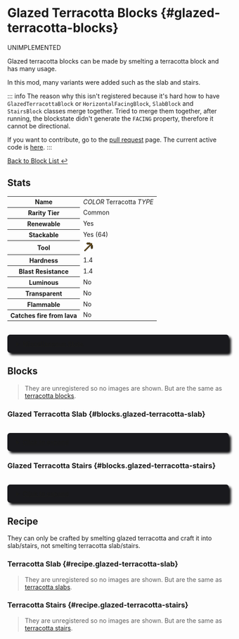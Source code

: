 # Glazed Terracotta Blocks {#glazed-terracotta-blocks}
<Badge type="danger">UNIMPLEMENTED</Badge>

Glazed terracotta blocks can be made by smelting a terracotta block and has many usage.

In this mod, many variants were added such as the slab and stairs.

::: info
The reason why this isn't registered because it's hard how to have `GlazedTerracottaBlock` or `HorizontalFacingBlock`, `SlabBlock` and `StairsBlock` classes merge together. Tried to merge them together, after running, the blockstate didn't generate the `FACING` property, therefore it cannot be directional.

If you want to contribute, go to the [pull request](https://github.com/haydenykh/BlocksNStuffs/pulls/) page. The current active code is [here](https://github.com/haydenykh/BlocksNStuffs/tree/master/src/main/java/haydenykh/bns/common/block/advanced/GlazedTerracottaSlabBlock.java).
:::

[Back to Block List ↩️](./)

## Stats
<table>
    <tr>
        <th>Name</th>
        <td><i>COLOR</i> Terracotta <i>TYPE</i></td>
    </tr>
    <tr>
        <th>Rarity Tier</th>
        <td>Common</td>
    </tr>
    <tr>
        <th>Renewable</th>
        <td>Yes</td>
    </tr>
    <tr>
        <th>Stackable</th>
        <td>Yes (64)</td>
    </tr>
    <tr>
        <th>Tool</th>
        <td><img alt="Pickaxe" src="../../assets/icons/item/wooden_pickaxe.png" width=24px; height=24px;></td>
    </tr>
    <tr>
        <th>Hardness</th>
        <td>1.4</td>
    </tr>
    <tr>
        <th>Blast Resistance</th>
        <td>1.4</td>
    </tr>
    <tr>
        <th>Luminous</th>
        <td>No</td>
    </tr>
    <tr>
        <th>Transparent</th>
        <td>No</td>
    </tr>
    <tr>
        <th>Flammable</th>
        <td>No</td>
    </tr>
    <tr>
        <th>Catches fire from lava</th>
        <td>No</td>
    </tr>
</table>
<br/>
<details style="background-color:#19191d; box-shadow:5px 5px 5px #141416; border-radius:6px; padding:2px 15px;">
<summary style="text-decoration:underline; margin:10px 5px; cursor:pointer; border-radius:8px;"><b>Miscellaneous Stats</b></summary>
<table>
    <tr>
        <th>Translation Key</th>
        <td><code>block.bns.<i>COLOR</i>_glazed_terracotta_<i>TYPE</i></code></td>
    </tr>
    <tr>
        <th>Components (a.k.a. NBTs)</th>
        <td><code>nil</code></td>
    </tr>
</table>
</details>

## Blocks
> They are unregistered so no images are shown. But are the same as [terracotta blocks](terracotta-blocks#blocks).

### Glazed Terracotta Slab {#blocks.glazed-terracotta-slab}
<br/>
<details style="background-color:#19191d; box-shadow:5px 5px 5px #141416; border-radius:6px; padding:2px 15px;">
<summary style="text-decoration:underline; margin:10px 5px; cursor:pointer; border-radius:8px;"><b>Click to expand</b></summary>
<ul style="margin:20px">
<li>White Glazed Terracotta Slab</li>
<li>Light Gray Glazed Terracotta Slab</li>
<li>Gray Glazed Terracotta Slab</li>
<li>Black Glazed Terracotta Slab</li>
<li>Brown Glazed Terracotta Slab</li>
<li>Red Glazed Terracotta Slab</li>
<li>Orange Glazed Terracotta Slab</li>
<li>Yellow Glazed Terracotta Slab</li>
<li>Lime Glazed Terracotta Slab</li>
<li>Green Glazed Terracotta Slab</li>
<li>Cyan Glazed Terracotta Slab</li>
<li>Light Blue Glazed Terracotta Slab</li>
<li>Blue Glazed Terracotta Slab</li>
<li>Purple Glazed Terracotta Slab</li>
<li>Magenta Glazed Terracotta Slab</li>
<li>Pink Glazed Terracotta Slab</li>
</ul>
</details>

### Glazed Terracotta Stairs {#blocks.glazed-terracotta-stairs}
<br/>
<details style="background-color:#19191d; box-shadow:5px 5px 5px #141416; border-radius:6px; padding:2px 15px;">
<summary style="text-decoration:underline; margin:10px 5px; cursor:pointer; border-radius:8px;"><b>Click to expand</b></summary>
<ul style="margin:20px">
<li>White Glazed Terracotta Stairs</li>
<li>Light Gray Glazed Terracotta Stairs</li>
<li>Gray Glazed Terracotta Stairs</li>
<li>Black Glazed Terracotta Stairs</li>
<li>Brown Glazed Terracotta Stairs</li>
<li>Red Glazed Terracotta Stairs</li>
<li>Orange Glazed Terracotta Stairs</li>
<li>Yellow Glazed Terracotta Stairs</li>
<li>Lime Glazed Terracotta Stairs</li>
<li>Green Glazed Terracotta Stairs</li>
<li>Cyan Glazed Terracotta Stairs</li>
<li>Light Blue Glazed Terracotta Stairs</li>
<li>Blue Glazed Terracotta Stairs</li>
<li>Purple Glazed Terracotta Stairs</li>
<li>Magenta Glazed Terracotta Stairs</li>
<li>Pink Glazed Terracotta Stairs</li>
</ul>
</details>

## Recipe
They can only be crafted by smelting glazed terracotta and craft it into slab/stairs, not smelting terracotta slab/stairs.
### Terracotta Slab {#recipe.glazed-terracotta-slab}
> They are unregistered so no images are shown. But are the same as [terracotta slabs](terracotta-blocks#recipe.terracotta-slab).

### Terracotta Stairs {#recipe.glazed-terracotta-stairs}
> They are unregistered so no images are shown. But are the same as [terracotta stairs](terracotta-blocks#recipe.terracotta-stairs).